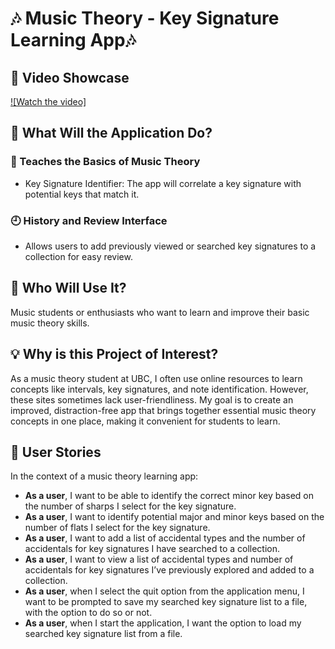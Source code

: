# 🎶 Music Theory - Key Signature Learning App🎶

## 🎥 Video Showcase
[![Watch the video]](https://youtu.be/VIDEO_ID)

## 🌟 What Will the Application Do?

### 🎼 Teaches the Basics of Music Theory
- Key Signature Identifier: The app will correlate a key signature with potential keys that match it.
  
### 🕘 History and Review Interface
- Allows users to add previously viewed or searched key signatures to a collection for easy review.

## 👤 Who Will Use It?
Music students or enthusiasts who want to learn and improve their basic music theory skills.

## 💡 Why is this Project of Interest?
As a music theory student at UBC, I often use online resources to learn concepts like intervals, key signatures, and note identification. However, these sites sometimes lack user-friendliness. My goal is to create an improved, distraction-free app that brings together essential music theory concepts in one place, making it convenient for students to learn.

## 📖 User Stories

In the context of a music theory learning app:

- **As a user**, I want to be able to identify the correct minor key based on the number of sharps I select for the key signature.
- **As a user**, I want to identify potential major and minor keys based on the number of flats I select for the key signature.
- **As a user**, I want to add a list of accidental types and the number of accidentals for key signatures I have searched to a collection.
- **As a user**, I want to view a list of accidental types and number of accidentals for key signatures I’ve previously explored and added to a collection.
- **As a user**, when I select the quit option from the application menu, I want to be prompted to save my searched key signature list to a file, with the option to do so or not.
- **As a user**, when I start the application, I want the option to load my searched key signature list from a file.

